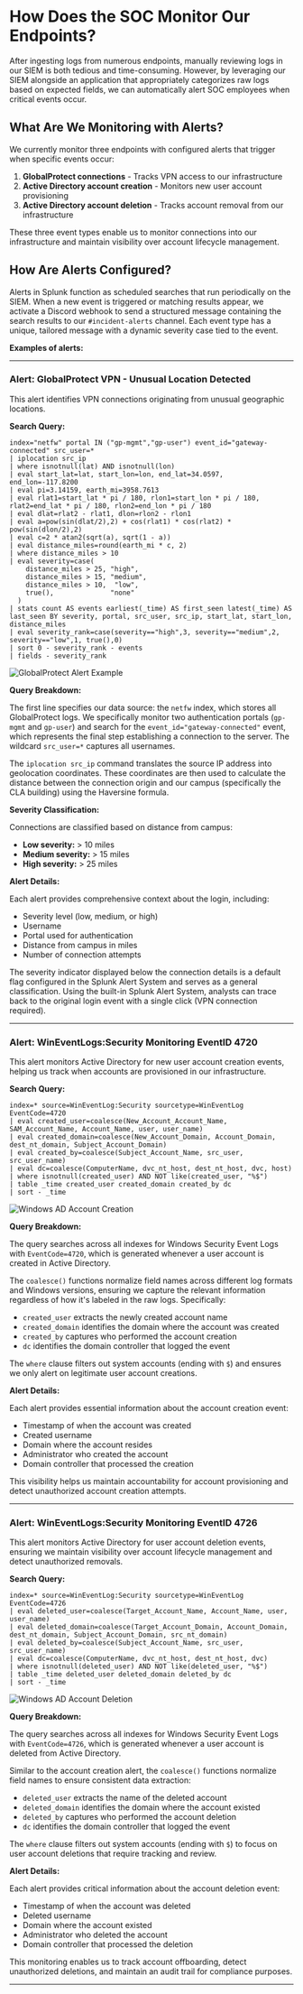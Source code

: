 # How Does the SOC Monitor Our Endpoints?

After ingesting logs from numerous endpoints, manually reviewing logs in our SIEM is both tedious and time-consuming. However, by leveraging our SIEM alongside an application that appropriately categorizes raw logs based on expected fields, we can automatically alert SOC employees when critical events occur.

## What Are We Monitoring with Alerts?

We currently monitor three endpoints with configured alerts that trigger when specific events occur:

1. **GlobalProtect connections** - Tracks VPN access to our infrastructure
2. **Active Directory account creation** - Monitors new user account provisioning
3. **Active Directory account deletion** - Tracks account removal from our infrastructure

These three event types enable us to monitor connections into our infrastructure and maintain visibility over account lifecycle management.

## How Are Alerts Configured?

Alerts in Splunk function as scheduled searches that run periodically on the SIEM. When a new event is triggered or matching results appear, we activate a Discord webhook to send a structured message containing the search results to our `#incident-alerts` channel. Each event type has a unique, tailored message with a dynamic severity case tied to the event.

**Examples of alerts:**

<Three Pictures>

---

### Alert: GlobalProtect VPN - Unusual Location Detected

This alert identifies VPN connections originating from unusual geographic locations.

**Search Query:**

```splunk
index="netfw" portal IN ("gp-mgmt","gp-user") event_id="gateway-connected" src_user=*
| iplocation src_ip
| where isnotnull(lat) AND isnotnull(lon)
| eval start_lat=lat, start_lon=lon, end_lat=34.0597, end_lon=-117.8200
| eval pi=3.14159, earth_mi=3958.7613
| eval rlat1=start_lat * pi / 180, rlon1=start_lon * pi / 180, rlat2=end_lat * pi / 180, rlon2=end_lon * pi / 180
| eval dlat=rlat2 - rlat1, dlon=rlon2 - rlon1
| eval a=pow(sin(dlat/2),2) + cos(rlat1) * cos(rlat2) * pow(sin(dlon/2),2)
| eval c=2 * atan2(sqrt(a), sqrt(1 - a))
| eval distance_miles=round(earth_mi * c, 2)
| where distance_miles > 10
| eval severity=case(
    distance_miles > 25, "high",
    distance_miles > 15, "medium",
    distance_miles > 10,  "low",
    true(),              "none"
  )
| stats count AS events earliest(_time) AS first_seen latest(_time) AS last_seen BY severity, portal, src_user, src_ip, start_lat, start_lon, distance_miles
| eval severity_rank=case(severity=="high",3, severity=="medium",2, severity=="low",1, true(),0)
| sort 0 - severity_rank - events
| fields - severity_rank
```

![GlobalProtect Alert Example](https://cppsoc.xyz/assets/documentation/soc-alerts/1.png)

**Query Breakdown:**

The first line specifies our data source: the `netfw` index, which stores all GlobalProtect logs. We specifically monitor two authentication portals (`gp-mgmt` and `gp-user`) and search for the `event_id="gateway-connected"` event, which represents the final step establishing a connection to the server. The wildcard `src_user=*` captures all usernames.

The `iplocation src_ip` command translates the source IP address into geolocation coordinates. These coordinates are then used to calculate the distance between the connection origin and our campus (specifically the CLA building) using the Haversine formula.

**Severity Classification:**

Connections are classified based on distance from campus:
- **Low severity:** > 10 miles
- **Medium severity:** > 15 miles  
- **High severity:** > 25 miles

**Alert Details:**

Each alert provides comprehensive context about the login, including:
- Severity level (low, medium, or high)
- Username
- Portal used for authentication
- Distance from campus in miles
- Number of connection attempts

The severity indicator displayed below the connection details is a default flag configured in the Splunk Alert System and serves as a general classification. Using the built-in Splunk Alert System, analysts can trace back to the original login event with a single click (VPN connection required).

---

### Alert: WinEventLogs:Security Monitoring EventID 4720

This alert monitors Active Directory for new user account creation events, helping us track when accounts are provisioned in our infrastructure.

**Search Query:**

```splunk
index=* source=WinEventLog:Security sourcetype=WinEventLog EventCode=4720
| eval created_user=coalesce(New_Account_Account_Name, SAM_Account_Name, Account_Name, user, user_name)
| eval created_domain=coalesce(New_Account_Domain, Account_Domain, dest_nt_domain, Subject_Account_Domain)
| eval created_by=coalesce(Subject_Account_Name, src_user, src_user_name)
| eval dc=coalesce(ComputerName, dvc_nt_host, dest_nt_host, dvc, host)
| where isnotnull(created_user) AND NOT like(created_user, "%$")
| table _time created_user created_domain created_by dc
| sort - _time
```

![Windows AD Account Creation](https://cppsoc.xyz/assets/documentation/soc-alerts/2.png)

**Query Breakdown:**

The query searches across all indexes for Windows Security Event Logs with `EventCode=4720`, which is generated whenever a user account is created in Active Directory.

The `coalesce()` functions normalize field names across different log formats and Windows versions, ensuring we capture the relevant information regardless of how it's labeled in the raw logs. Specifically:
- `created_user` extracts the newly created account name
- `created_domain` identifies the domain where the account was created
- `created_by` captures who performed the account creation
- `dc` identifies the domain controller that logged the event

The `where` clause filters out system accounts (ending with `$`) and ensures we only alert on legitimate user account creations.

**Alert Details:**

Each alert provides essential information about the account creation event:
- Timestamp of when the account was created
- Created username
- Domain where the account resides
- Administrator who created the account
- Domain controller that processed the creation

This visibility helps us maintain accountability for account provisioning and detect unauthorized account creation attempts.

---

### Alert: WinEventLogs:Security Monitoring EventID 4726

This alert monitors Active Directory for user account deletion events, ensuring we maintain visibility over account lifecycle management and detect unauthorized removals.

**Search Query:**

```splunk
index=* source=WinEventLog:Security sourcetype=WinEventLog EventCode=4726
| eval deleted_user=coalesce(Target_Account_Name, Account_Name, user, user_name)
| eval deleted_domain=coalesce(Target_Account_Domain, Account_Domain, dest_nt_domain, Subject_Account_Domain, src_nt_domain)
| eval deleted_by=coalesce(Subject_Account_Name, src_user, src_user_name)
| eval dc=coalesce(ComputerName, dvc_nt_host, dest_nt_host, dvc)
| where isnotnull(deleted_user) AND NOT like(deleted_user, "%$") 
| table _time deleted_user deleted_domain deleted_by dc
| sort - _time
```

![Windows AD Account Deletion](https://cppsoc.xyz/assets/documentation/soc-alerts/3.png)

**Query Breakdown:**

The query searches across all indexes for Windows Security Event Logs with `EventCode=4726`, which is generated whenever a user account is deleted from Active Directory.

Similar to the account creation alert, the `coalesce()` functions normalize field names to ensure consistent data extraction:
- `deleted_user` extracts the name of the deleted account
- `deleted_domain` identifies the domain where the account existed
- `deleted_by` captures who performed the account deletion
- `dc` identifies the domain controller that logged the event

The `where` clause filters out system accounts (ending with `$`) to focus on user account deletions that require tracking and review.

**Alert Details:**

Each alert provides critical information about the account deletion event:
- Timestamp of when the account was deleted
- Deleted username
- Domain where the account existed
- Administrator who deleted the account
- Domain controller that processed the deletion

This monitoring enables us to track account offboarding, detect unauthorized deletions, and maintain an audit trail for compliance purposes.

---


